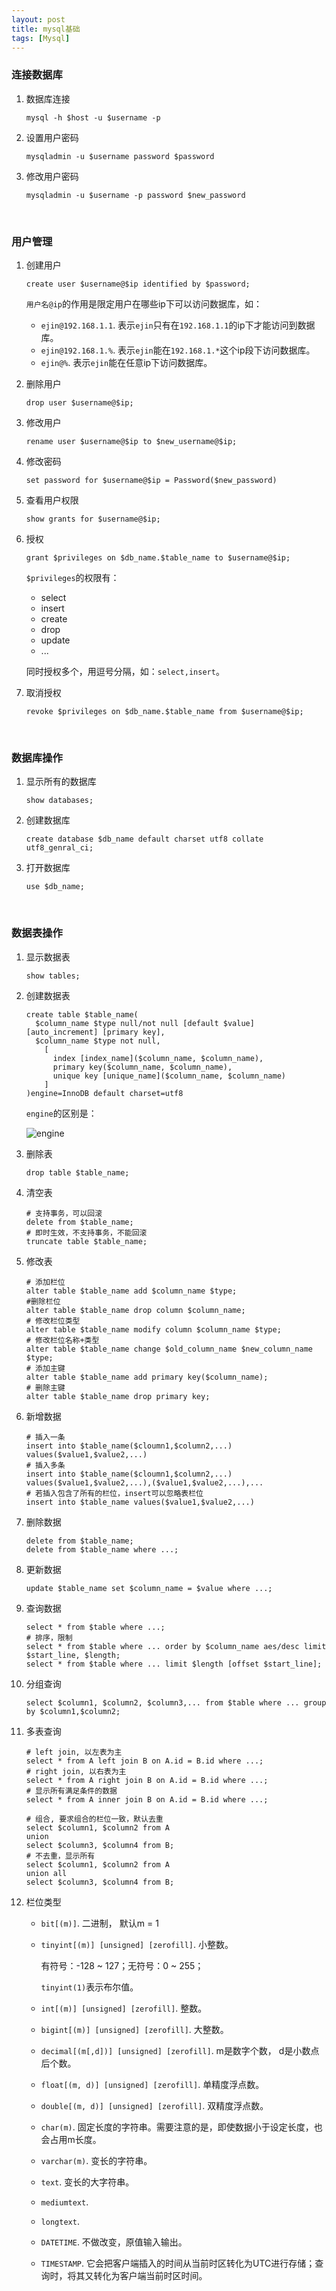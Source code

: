 ```yaml
---
layout: post
title: mysql基础
tags: [Mysql]
---
```


### 连接数据库

1. 数据库连接

   ```mysql
   mysql -h $host -u $username -p
   ```

2. 设置用户密码

   ```mysql
   mysqladmin -u $username password $password
   ```

3. 修改用户密码

   ```mysql
   mysqladmin -u $username -p password $new_password
   ```

<br/>

### 用户管理

1. 创建用户

   ```mysql
   create user $username@$ip identified by $password;
   ```

   `用户名@ip`的作用是限定用户在哪些ip下可以访问数据库，如：

   - `ejin@192.168.1.1`. 表示`ejin`只有在`192.168.1.1`的ip下才能访问到数据库。
   - `ejin@192.168.1.%`. 表示`ejin`能在`192.168.1.*`这个ip段下访问数据库。
   - `ejin@%`. 表示`ejin`能在任意ip下访问数据库。

2. 删除用户

   ```mysql
   drop user $username@$ip;
   ```

3. 修改用户

   ```mysql
   rename user $username@$ip to $new_username@$ip;
   ```

4. 修改密码

   ```mysql
   set password for $username@$ip = Password($new_password)
   ```

5. 查看用户权限

   ```mysql
   show grants for $username@$ip;
   ```

6. 授权

   ```mysql
   grant $privileges on $db_name.$table_name to $username@$ip;
   ```

   `$privileges`的权限有：

   - select
   - insert
   - create
   - drop
   - update
   - ...

   同时授权多个，用逗号分隔，如：`select,insert`。

7. 取消授权

   ```mysql
   revoke $privileges on $db_name.$table_name from $username@$ip;
   ```

<br/>

### 数据库操作

1. 显示所有的数据库

   ```mysql
   show databases;
   ```

2. 创建数据库

   ```mysql
   create database $db_name default charset utf8 collate utf8_genral_ci;
   ```

3. 打开数据库

   ```mysql
   use $db_name;
   ```

<br/>

### 数据表操作

1. 显示数据表

   ```mysql
   show tables;
   ```

2. 创建数据表

   ```mysql
   create table $table_name(
     $column_name $type null/not null [default $value] [auto_increment] [primary key],
     $column_name $type not null,
       [
         index [index_name]($column_name, $column_name),
         primary key($column_name, $column_name),
         unique key [unique_name]($column_name, $column_name)
       ]
   )engine=InnoDB default charset=utf8
   ```

   `engine`的区别是：

   ![engine]({{site.baseurl}}/assets/img/pexels/mysql-db-type.png)

3. 删除表

   ```mysql
   drop table $table_name;
   ```

4. 清空表

   ```mysql
   # 支持事务，可以回滚
   delete from $table_name;
   # 即时生效，不支持事务，不能回滚
   truncate table $table_name;
   ```

5. 修改表

   ```mysql
   # 添加栏位
   alter table $table_name add $column_name $type;
   #删除栏位
   alter table $table_name drop column $column_name;
   # 修改栏位类型
   alter table $table_name modify column $column_name $type;
   # 修改栏位名称+类型
   alter table $table_name change $old_column_name $new_column_name $type;
   # 添加主键
   alter table $table_name add primary key($column_name);
   # 删除主键
   alter table $table_name drop primary key;
   ```

6. 新增数据

   ```mysql
   # 插入一条
   insert into $table_name($cloumn1,$column2,...) values($value1,$value2,...)
   # 插入多条
   insert into $table_name($cloumn1,$column2,...) values($value1,$value2,...),($value1,$value2,...),...
   # 若插入包含了所有的栏位，insert可以忽略表栏位
   insert into $table_name values($value1,$value2,...)
   ```

7. 删除数据

   ```mysql
   delete from $table_name;
   delete from $table_name where ...;
   ```

8. 更新数据

   ```mysql
   update $table_name set $column_name = $value where ...;
   ```

9. 查询数据

   ```mysql
   select * from $table where ...;
   # 排序，限制
   select * from $table where ... order by $column_name aes/desc limit $start_line, $length;
   select * from $table where ... limit $length [offset $start_line];
   ```

10. 分组查询

    ```mysql
    select $column1, $column2, $column3,... from $table where ... group by $column1,$column2;
    ```

11. 多表查询

    ```mysql
    # left join, 以左表为主
    select * from A left join B on A.id = B.id where ...;
    # right join, 以右表为主
    select * from A right join B on A.id = B.id where ...;
    # 显示所有满足条件的数据
    select * from A inner join B on A.id = B.id where ...;
    
    # 组合, 要求组合的栏位一致，默认去重
    select $column1, $column2 from A 
    union 
    select $column3, $column4 from B;
    # 不去重，显示所有
    select $column1, $column2 from A 
    union all
    select $column3, $column4 from B;
    ```

12. 栏位类型

    - `bit[(m)]`. 二进制， 默认m = 1

    - `tinyint[(m)] [unsigned] [zerofill]`. 小整数。

      有符号：-128 ~ 127；无符号：0 ~ 255；

      `tinyint(1)`表示布尔值。

    - `int[(m)] [unsigned] [zerofill]`. 整数。

    - `bigint[(m)] [unsigned] [zerofill]`. 大整数。

    - `decimal[(m[,d])] [unsigned] [zerofill]`. m是数字个数， d是小数点后个数。 

    - `float[(m, d)] [unsigned] [zerofill]`. 单精度浮点数。

    - `double[(m, d)] [unsigned] [zerofill]`. 双精度浮点数。

    - `char(m)`. 固定长度的字符串。需要注意的是，即使数据小于设定长度，也会占用m长度。

    - `varchar(m)`. 变长的字符串。

    - `text`. 变长的大字符串。

    - `mediumtext`.

    - `longtext`.

    - `DATETIME`.  不做改变，原值输入输出。

    - `TIMESTAMP`.  它会把客户端插入的时间从当前时区转化为UTC进行存储；查询时，将其又转化为客户端当前时区时间。

